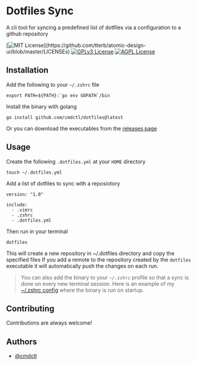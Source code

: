 
# Dotfiles Sync

A cli tool for syncing a predefined list of dotfiles via a configuration
to a github repository




[![MIT License](https://img.shields.io/apm/l/atomic-design-ui.svg?)](https://github.com/tterb/atomic-design-ui/blob/master/LICENSEs)
[![GPLv3 License](https://img.shields.io/badge/License-GPL%20v3-yellow.svg)](https://opensource.org/licenses/)
[![AGPL License](https://img.shields.io/badge/license-AGPL-blue.svg)](http://www.gnu.org/licenses/agpl-3.0)


## Installation

Add the following to your `~/.zshrc` file
```
export PATH=${PATH}:`go env GOPATH`/bin
```
Install the binary with golang
```
go install github.com/cmdctl/dotfiles@latest
```
Or you can download the executables from the [releases page](https://github.com/cmdctl/dotfiles/releases/tag/v0.1.2)

## Usage
Create the following `.dotfiles.yml` at your `HOME` directory
```
touch ~/.dotfiles.yml
```
Add a list of dotfiles to sync with a reposiotory
```
version: "1.0"

include:
  - .vimrc
  - .zshrc
  - .dotfiles.yml
```
Then run in your terminal
```
dotfiles
```
This will create a new repository in ~/.dotfiles directory and copy the specified files
If you add a remote to the repository created by the `dotfiles` executable it will automatically push the changes on
each run.

> You can also add the binary to your `~/.zshrc` profile so that a sync is done on every new terminal session.
> Here is an example of my [~/.zshrc config](https://github.com/cmdctl/.dotfiles/blob/37d2f321c0be279d4d0fe79db8f4d5b4fc634120/.zshrc#L16) where the binary is run on startup.



## Contributing

Contributions are always welcome!




## Authors

- [@cmdctl](https://www.github.com/cmdctl)

